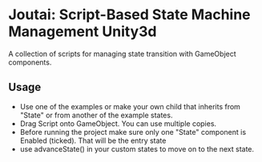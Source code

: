 # Joutai: Script-Based State Machine Management Unity3d
A collection of scripts for managing state transition with GameObject components.

## Usage
* Use one of the examples or make your own child that inherits from "State" or from another of the example states.
* Drag Script onto GameObject. You can use multiple copies.
* Before running the project make sure only one "State" component is Enabled (ticked). That will be the entry state
* use advanceState() in your custom states to move on to the next state.
